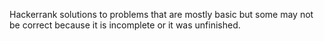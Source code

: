 Hackerrank solutions to problems that are mostly basic but some may not be correct because it is incomplete or it was unfinished.
